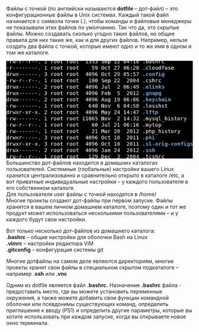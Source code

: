 Файлы с точкой (по английски называются **dotfile** – дот-файл) – это конфигурационные файлы в Unix системах. Каждый такой файл начинается с символа точки (.), чтобы команды и файловые менеджеры не показывали этих файлов по умолчанию. Так что да, это скрытые файлы. Можно создавать сколько угодно таких файлов, но общие правила для них такие же, как и для других файлов. Например, нельзя создать два файла с точкой, которые имеют одно и то же имя в одном и том же каталоге.


![image.png](./images/upravlieniie-nastroikami-~-slash-dot-bashrc-dotfiles_1.png)  
Большинство дот-файлов находится в домашних каталогах пользователей. Системные (глобальные) настройки вашего Linux хранится централизованно и сравнительно открыто в каталоге /etc, а вот приватные индивидуальные настройки – у каждого пользователя в его собственном каталоге.  
Для пользователя user файлы с точкой находятся в /home/  
Многие проекты создают дот-файлы при первом запуске. Файлы хранятся в вашем личном домашнем каталоге, поэтому один и тот же продукт может использоваться несколькими пользователями – и у каждого будут свои настройки.


Вот только несколько дот-файлов из домашнего каталога:  
**.bashrc** – общие настройки для оболочки Bash на Linux  
**.vimrc** – настройки редактора ViM  
**.gitconfig** – конфигурация системы git


Многие дотфайлы на самом деле являются директориям, многие проекты хранят свои файлы в специальном скрытом подкаталоге – например **.ssh** или **.vnc**


Одним из dotfile является файл **.bashrc.** Назначение **.bashrc** файла - предоставить место, где вы можете установить переменные окружения, а также можете добавить свои функции командной оболочки или псевдонимы существующих команд, определить приглашение к вводу (PS1) и определить другие параметры, которые вы хотите использовать при каждом запуске, когда вы открываете новое окно терминала.

